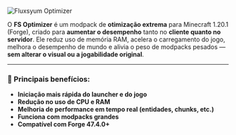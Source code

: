 ![Fluxsyum Optimizer](https://media.discordapp.net/attachments/1284858767925710910/1388933685914632333/20250629_142624.png?ex=6862c8cb&is=6861774b&hm=310197f2b7c7d65ddbd097c4a47faa719578a3659c40a0d0af38f60310e52aaa&=&format=webp&quality=lossless&width=1232&height=367)

O **FS Optimizer** é um modpack de **otimização extrema** para Minecraft 1.20.1 (Forge), criado para **aumentar o desempenho** tanto no **cliente quanto no servidor**.
Ele reduz uso de memória RAM, acelera o carregamento do jogo, melhora o desempenho de mundo e alivia o peso de modpacks pesados — **sem alterar o visual ou a jogabilidade original**.

---

### 🔧 Principais benefícios:

* **Iniciação mais rápida do launcher e do jogo**
* **Redução no uso de CPU e RAM**
* **Melhoria de performance em tempo real (entidades, chunks, etc.)**
* **Funciona com modpacks grandes**
* **Compatível com Forge 47.4.0+**
